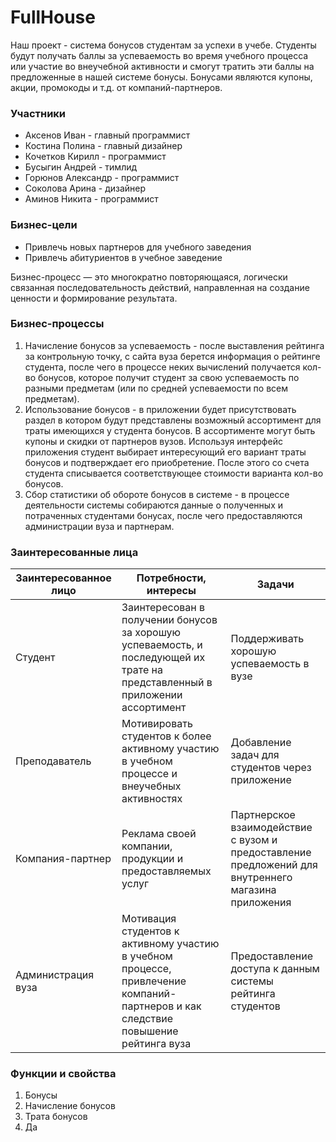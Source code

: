 # FullHouse
Наш проект - система бонусов студентам за успехи в учебе. Студенты будут получать баллы за успеваемость во время учебного процесса или участие во внеучебной активности и смогут тратить эти баллы на предложенные в нашей системе бонусы. Бонусами являются купоны, акции, промокоды и т.д. от компаний-партнеров.

### Участники
- Аксенов Иван - главный программист
- Костина Полина - главный дизайнер
- Кочетков Кирилл - программист
- Бусыгин Андрей - тимлид
- Горюнов Александр - программист
- Соколова Арина - дизайнер
- Аминов Никита - программист

### Бизнес-цели
- Привлечь новых партнеров для учебного заведения
- Привлечь абитуриентов в учебное заведение

Бизнес-процесс — это многократно повторяющаяся, логически связанная последовательность действий, направленная на создание ценности и формирование результата.

### Бизнес-процессы
1. Начисление бонусов за успеваемость - после выставления рейтинга за контрольную точку, с сайта вуза берется информация о рейтинге студента, после чего в процессе неких вычислений получается кол-во бонусов, которое получит студент за свою успеваемость по разными предметам (или по средней успеваемости по всем предметам).
2. Использование бонусов - в приложении будет присутствовать раздел в котором будут представлены возможный ассортимент для траты имеющихся у студента бонусов. В ассортименте могут быть купоны и скидки от партнеров вузов. Используя интерфейс приложения студент выбирает интересующий его вариант траты бонусов и подтверждает его приобретение. После этого со счета студента списывается соответствующее стоимости варианта кол-во бонусов.
3. Сбор статистики об обороте бонусов в системе - в процессе деятельности системы собираются данные о полученных и потраченных студентами бонусах, после чего предоставляются администрации вуза и партнерам.

### Заинтересованные лица
| Заинтересованное лицо | Потребности, интересы | Задачи |
| --- | --- | --- |
| Студент | Заинтересован в получении бонусов за хорошую успеваемость, и последующей их трате на представленный в приложении ассортимент | Поддерживать хорошую успеваемость в вузе |
| Преподаватель | Мотивировать студентов к более активному участию в учебном процессе и внеучебных активностях | Добавление задач для студентов через приложение |
| Компания-партнер | Реклама своей компании, продукции и предоставляемых услуг | Партнерское взаимодействие с вузом и предоставление предложений для внутреннего магазина приложения |
| Администрация вуза | Мотивация студентов к активному участию в учебном процессе, привлечение компаний-партнеров и как следствие повышение рейтинга вуза | Предоставление доступа к данным системы рейтинга студентов |

### Функции и свойства
1. Бонусы
  1. Начисление бонусов
  2. Трата бонусов
2. Да
